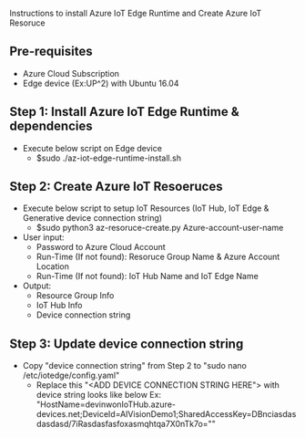 
Instructions to install Azure IoT Edge Runtime and Create Azure IoT Resoruce

## Pre-requisites 
  - Azure Cloud Subscription
  - Edge device (Ex:UP^2)  with Ubuntu 16.04
  
## Step 1: Install Azure IoT Edge Runtime & dependencies

  - Execute below script on Edge device 
    - $sudo ./az-iot-edge-runtime-install.sh 

## Step 2: Create Azure IoT Resoeruces

  - Execute below script to setup IoT Resources (IoT Hub, IoT Edge & Generative device connection string)
    - $sudo python3 az-resoruce-create.py Azure-account-user-name
  - User input:
    - Password to Azure Cloud Account
    - Run-Time (If not found): Resoruce Group Name & Azure Account Location
    - Run-Time (If not found): IoT Hub Name and IoT Edge Name
  - Output:
     - Resource Group Info
     - IoT Hub Info
     - Device connection string 

## Step 3: Update device connection string

  - Copy "device connection string" from Step 2 to "sudo nano /etc/iotedge/config.yaml"
     - Replace this "<ADD DEVICE CONNECTION STRING HERE"> with device string looks like below 
       Ex: "HostName=devinwonIoTHub.azure-devices.net;DeviceId=AIVisionDemo1;SharedAccessKey=DBnciasdasdasdasd/7iRasdasfasfoxasmqhtqa7X0nTk7o=""

